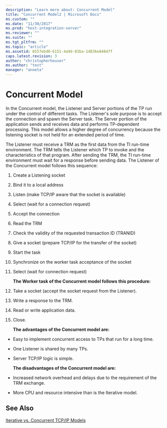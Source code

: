 ```yaml
---
description: "Learn more about: Concurrent Model"
title: "Concurrent Model2 | Microsoft Docs"
ms.custom: ""
ms.date: "11/30/2017"
ms.prod: "host-integration-server"
ms.reviewer: ""
ms.suite: ""
ms.tgt_pltfrm: ""
ms.topic: "article"
ms.assetid: 0157ebd0-6151-4a9d-83ba-1d836e84847f
caps.latest.revision: 3
author: "christopherhouser"
ms.author: "test"
manager: "anneta"
---
```

# Concurrent Model
In the Concurrent model, the Listener and Server portions of the TP run under the control of different tasks. The Listener's sole purpose is to accept the connection and spawn the Server task. The Server portion of the application sends and receives data and performs TP-dependent processing. This model allows a higher degree of concurrency because the listening socket is not held for an extended period of time.  
  
 The Listener must receive a TRM as the first data from the TI run-time environment. The TRM tells the Listener which TP to invoke and the characteristics of that program. After sending the TRM, the TI run-time environment must wait for a response before sending data. The Listener of the Concurrent model follows this sequence:  
  
1. Create a Listening socket  
  
2. Bind it to a local address  
  
3. Listen (make TCP/IP aware that the socket is available)  
  
4. Select (wait for a connection request)  
  
5. Accept the connection  
  
6. Read the TRM  
  
7. Check the validity of the requested transaction ID (TRANID)  
  
8. Give a socket (prepare TCP/IP for the transfer of the socket)  
  
9. Start the task  
  
10. Synchronize on the worker task acceptance of the socket  
  
11. Select (wait for connection request)  
  
    **The Worker task of the Concurrent model follows this procedure:**  
  
12. Take a socket (accept the socket request from the Listener).  
  
13. Write a response to the TRM.  
  
14. Read or write application data.  
  
15. Close.  
  
    **The advantages of the Concurrent model are:**  
  
- Easy to implement concurrent access to TPs that run for a long time.  
  
- One Listener is shared by many TPs.  
  
- Server TCP/IP logic is simple.  
  
  **The disadvantages of the Concurrent model are:**  
  
- Increased network overhead and delays due to the requirement of the TRM exchange.  
  
- More CPU and resource intensive than is the Iterative model.  
  
## See Also  
 [Iterative vs. Concurrent TCP/IP Models](../core/iterative-vs-concurrent-tcp-ip-models1.md)
